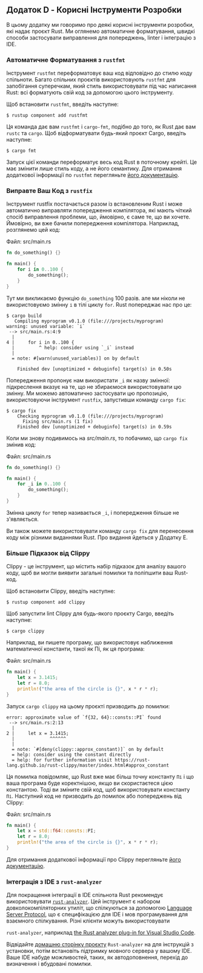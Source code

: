 ## Додаток D - Корисні Інструменти Розробки

В цьому додатку ми говоримо про деякі корисні інструменти розробки, які надає проєкт Rust. Ми оглянемо автоматичне форматування, швидкі способи застосувати виправлення для попереджень, linter і інтеграцію з IDE.

### Автоматичне Форматування з `rustfmt`

Інструмент `rustfmt` переформатовує ваш код відповідно до стилю коду спільноти. Багато спільних проєктів використовують `rustfmt` для запобігання суперечкам, який стиль використовувати під час написання Rust: всі форматують свій код за допомогою цього інструменту.

Щоб встановити `rustfmt`, введіть наступне:

```console
$ rustup component add rustfmt
```

Ця команда дає вам `rustfmt` і `cargo-fmt`, подібно до того, як Rust дає вам `rustc` та `cargo`. Щоб відформатувати будь-який проєкт Cargo, введіть наступне:

```console
$ cargo fmt
```

Запуск цієї команди переформатує весь код Rust в поточному крейті. Це має змінити лише стиль коду, а не його семантику. Для отримання додаткової інформації по `rustfmt` перегляньте [його документацію][rustfmt].

### Виправте Ваш Код з `rustfix`

Інструмент rustfix постачається разом із встановленим Rust і може автоматично виправляти попередження компілятора, які мають чіткий спосіб виправлення проблеми, що, ймовірно, є саме те, що ви хочете. Ймовірно, ви вже бачили попередження компілятора. Наприклад, розглянемо цей код:

<span class="filename">Файл: src/main.rs</span>

```rust
fn do_something() {}

fn main() {
    for i in 0..100 {
        do_something();
    }
}
```

Тут ми викликаємо функцію `do_something` 100 разів. але ми ніколи не використовуємо змінну `і` в тілі циклу `for`. Rust попереджає нас про це:

```console
$ cargo build
   Compiling myprogram v0.1.0 (file:///projects/myprogram)
warning: unused variable: `i`
 --> src/main.rs:4:9
  |
4 |     for i in 0..100 {
  |         ^ help: consider using `_i` instead
  |
  = note: #[warn(unused_variables)] on by default

    Finished dev [unoptimized + debuginfo] target(s) in 0.50s
```

Попередження пропонує нам використати `_i` як назву змінної: підкреслення вказує на те, що не збираємося використовувати цю змінну. Ми можемо автоматично застосувати цю пропозицію, використовуючи інструмент `rustfix`, запустивши команду `cargo
fix`:

```console
$ cargo fix
    Checking myprogram v0.1.0 (file:///projects/myprogram)
      Fixing src/main.rs (1 fix)
    Finished dev [unoptimized + debuginfo] target(s) in 0.59s
```

Коли ми знову подивимось на *src/main.rs*, то побачимо, що `cargo fix` змінив код:

<span class="filename">Файл: src/main.rs</span>

```rust
fn do_something() {}

fn main() {
    for _i in 0..100 {
        do_something();
    }
}
```

Змінна циклу `for` тепер називається `_i`, і попередження більше не з'являється.

Ви також можете використовувати команду `cargo fix` для перенесення коду між різними виданнями Rust. Про видання йдеться у Додатку E.

### Більше Підказок від Clippy

Clippy - це інструмент, що містить набір підказок для аналізу вашого коду, щоб ви могли виявити загальні помилки та поліпшити ваш Rust-код.

Щоб встановити Clippy, введіть наступне:

```console
$ rustup component add clippy
```

Щоб запустити lint Clippy для будь-якого проєкту Cargo, введіть наступне:

```console
$ cargo clippy
```

Наприклад, ви пишете програму, що використовує наближення математичної константи, такої як Пі, як ця програма:

<span class="filename">Файл: src/main.rs</span>

```rust
fn main() {
    let x = 3.1415;
    let r = 8.0;
    println!("the area of the circle is {}", x * r * r);
}
```

Запуск `cargo clippy` на цьому проєкті призводить до помилки:

```text
error: approximate value of `f{32, 64}::consts::PI` found
 --> src/main.rs:2:13
  |
2 |     let x = 3.1415;
  |             ^^^^^^
  |
  = note: `#[deny(clippy::approx_constant)]` on by default
  = help: consider using the constant directly
  = help: for further information visit https://rust-lang.github.io/rust-clippy/master/index.html#approx_constant
```

Ця помилка повідомляє, що Rust вже має більш точну константу `Пі` і що ваша програма буде коректнішою, якщо ви скористаєтеся цією константою. Тоді ви зміните свій код, щоб використовувати константу `Пі`. Наступний код не призводить до помилок або попереджень від Clippy:

<span class="filename">Файл: src/main.rs</span>

```rust
fn main() {
    let x = std::f64::consts::PI;
    let r = 8.0;
    println!("the area of the circle is {}", x * r * r);
}
```

Для отримання додаткової інформації про Clippy перегляньте [його документацію][clippy].

### Інтеграція з IDE з `rust-analyzer`

Для покращення інтеграції в IDE спільнота Rust рекомендує використовувати [`rust-analyzer`][rust-analyzer]<!-- ignore -->. Цей інструмент є набором довколокомпіляторних утиліт, що спілкуються за допомогою [Language Server Protocol][lsp]<!--
ignore -->, що є специфікацією для IDE і мов програмування для взаємного спілкування. Різні клієнти можуть використовувати 

`rust-analyzer`, наприклад [the Rust analyzer plug-in for Visual Studio Code][vscode].

Відвідайте [домашню сторінку проєкту][rust-analyzer] `Rust-analyzer` на<!-- ignore -->
для інструкцій з установки, потім встановіть підтримку мовного сервера у вашому IDE. Ваше IDE набуде можливостей, таких, як автодоповнення, перехід до визначення і вбудовані помилки.

[rustfmt]: https://github.com/rust-lang/rustfmt

[clippy]: https://github.com/rust-lang/rust-clippy

[lsp]: http://langserver.org/
[vscode]: https://marketplace.visualstudio.com/items?itemName=rust-lang.rust-analyzer

[rust-analyzer]: https://rust-analyzer.github.io

[rust-analyzer]: https://rust-analyzer.github.io
